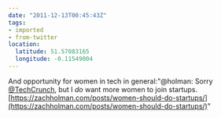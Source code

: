 ```yaml
---
date: "2011-12-13T00:45:43Z"
tags:
- imported
- from-twitter
location:
  latitude: 51.57083165
  longitude: -0.11549004
---
```

And opportunity for women in tech in general:"@holman: Sorry [@TechCrunch](https://twitter.com/TechCrunch), but I *do* want more women to join startups. [https://zachholman.com/posts/women-should-do-startups/](https://zachholman.com/posts/women-should-do-startups/)"

